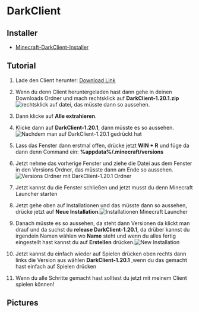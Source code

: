 # DarkClient
## Installer

- [Minecraft-DarkClient-Installer](https://github.com/Rocket012/DarkClient/releases/download/installer(v.1.0.0)/DarkClient-Installer.exe)
## Tutorial

 1. Lade den Client herunter: [Download Link](https://github.com/Rocket012/DarkClient/releases/download/v0.2.0-alpha/DarkClient-1.20.1.v.0.2.0.zip)
 2. Wenn du denn Client heruntergeladen hast dann gehe in deinen Downloads Ordner und mach rechtsklick auf **DarkClient-1.20.1.zip**![rechtsklick auf datei](https://cdn.discordapp.com/attachments/1096487014142050455/1147942616390963300/Downloads_03.09.2023_19_12_31.png), das müsste dann so aussehen.
 3. Dann klicke auf **Alle extrahieren**.
 4. Klicke dann auf **DarkClient-1.20.1**, dann müsste es so aussehen.![Nachdem man auf DarkClient-1.20.1 gedrückt hat](https://cdn.discordapp.com/attachments/1096487014142050455/1147943787478396928/Downloads_03.09.2023_19_17_03.png)
 5. Lass das Fenster dann erstmal offen, drücke jetzt **WIN + R** und füge da dann denn Command ein: **%appdata%/.minecraft/versions**
 6. Jetzt nehme das vorherige Fenster und ziehe die Datei aus dem Fenster in den Versions Ordner, das müsste dann am Ende so aussehen. ![Versions Ordner mit DarkClient-1.20.1 Ordner](https://cdn.discordapp.com/attachments/1096487014142050455/1147945714014494823/versions_03.09.2023_19_25_33.png)
 7.  Jetzt kannst du die Fenster schließen und jetzt musst du denn Minecraft Launcher starten
 8. Jetzt gehe oben auf Installationen und das müsste dann so aussehen, drücke jetzt auf **Neue Installation**.![Installationen Minecraft Launcher](https://cdn.discordapp.com/attachments/1096487014142050455/1147946699533328434/Minecraft_Launcher_03.09.2023_19_29_36.png)
 9. Danach müsste es so aussehen, da steht dann Versionen da klickt man drauf und da suchst du 
  **release DarkClient-1.20.1**, da drüber kannst du irgendein Namen wählen wo **Name** steht und wenn du alles fertig eingestellt hast kannst du auf **Erstellen** drücken.![New Installation](https://cdn.discordapp.com/attachments/1096487014142050455/1147947591825371196/Minecraft_Launcher_03.09.2023_19_33_41.png)
 
 10. Jetzt kannst du einfach wieder auf Spielen drücken oben rechts dann links die Version aus wählen 
 **DarkClient-1.20.1** ,wenn du das gemacht hast einfach auf Spielen drücken
 
 11. Wenn du alle Schritte gemacht hast solltest du jetzt mit meinem Client spielen können!

## Pictures
